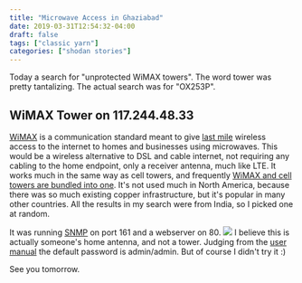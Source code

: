```yaml
---
title: "Microwave Access in Ghaziabad"
date: 2019-03-31T12:54:32-04:00
draft: false
tags: ["classic yarn"]
categories: ["shodan stories"]
---
```


Today a search for "unprotected WiMAX towers". The word tower was pretty tantalizing. The actual search was for "OX253P".

## WiMAX Tower on 117.244.48.33
[WiMAX](https://en.wikipedia.org/wiki/WiMAX) is a communication standard meant to give [last mile](https://en.wikipedia.org/wiki/Last_mile) wireless access to the internet to homes and businesses using microwaves. This would be a wireless alternative to DSL and cable internet, not requiring any cabling to the home endpoint, only a receiver antenna, much like LTE. It works much in the same way as cell towers, and frequently [WiMAX and cell towers are bundled into one](https://gizmodo.com/giz-explains-how-cell-towers-work-5177322). It's not used much in North America, because there was so much existing copper infrastructure, but it's popular in many other countries. All the results in my search were from India, so I picked one at random.

It was running [SNMP](https://en.wikipedia.org/wiki/Simple_Network_Management_Protocol) on port 161 and a webserver on 80.
![](/images/100Days/Day81/firstlook.png)
I believe this is actually someone's home antenna, and not a tower. Judging from the [user manual](https://fccid.io/I88OX253P/User-Manual/User-Manual-1403055) the default password is admin/admin. But of course I didn't try it :)

See you tomorrow.
